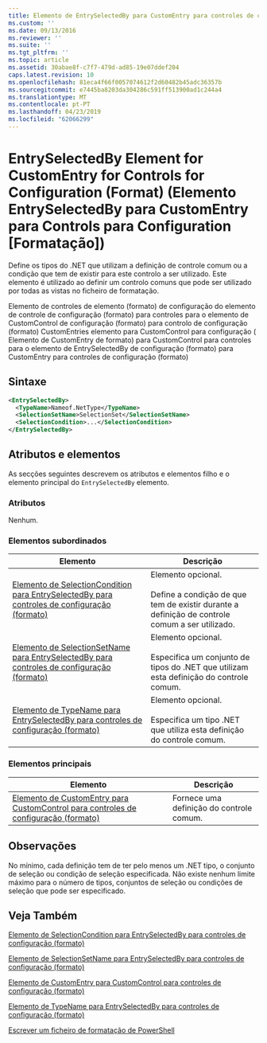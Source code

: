 ```yaml
---
title: Elemento de EntrySelectedBy para CustomEntry para controles de configuração (formato) | Documentos da Microsoft
ms.custom: ''
ms.date: 09/13/2016
ms.reviewer: ''
ms.suite: ''
ms.tgt_pltfrm: ''
ms.topic: article
ms.assetid: 30abae8f-c7f7-479d-ad85-19e07ddef204
caps.latest.revision: 10
ms.openlocfilehash: 81eca4f66f0057074612f2d60482b45adc36357b
ms.sourcegitcommit: e7445ba8203da304286c591ff513900ad1c244a4
ms.translationtype: MT
ms.contentlocale: pt-PT
ms.lasthandoff: 04/23/2019
ms.locfileid: "62066299"
---
```

# <a name="entryselectedby-element-for-customentry-for-controls-for-configuration-format"></a>EntrySelectedBy Element for CustomEntry for Controls for Configuration (Format) (Elemento EntrySelectedBy para CustomEntry para Controls para Configuration [Formatação])

Define os tipos do .NET que utilizam a definição de controle comum ou a condição que tem de existir para este controlo a ser utilizado. Este elemento é utilizado ao definir um controlo comuns que pode ser utilizado por todas as vistas no ficheiro de formatação.

Elemento de controles de elemento (formato) de configuração do elemento de controle de configuração (formato) para controles para o elemento de CustomControl de configuração (formato) para controlo de configuração (formato) CustomEntries elemento para CustomControl para configuração ( Elemento de CustomEntry de formato) para CustomControl para controles para o elemento de EntrySelectedBy de configuração (formato) para CustomEntry para controles de configuração (formato)

## <a name="syntax"></a>Sintaxe

```xml
<EntrySelectedBy>
  <TypeName>Nameof.NetType</TypeName>
  <SelectionSetName>SelectionSet</SelectionSetName>
  <SelectionCondition>...</SelectionCondition>
</EntrySelectedBy>
```

## <a name="attributes-and-elements"></a>Atributos e elementos

As secções seguintes descrevem os atributos e elementos filho e o elemento principal do `EntrySelectedBy` elemento.

### <a name="attributes"></a>Atributos

Nenhum.

### <a name="child-elements"></a>Elementos subordinados

|Elemento|Descrição|
|-------------|-----------------|
|[Elemento de SelectionCondition para EntrySelectedBy para controles de configuração (formato)](./selectioncondition-element-for-entryselectedby-for-controls-for-configuration-format.md)|Elemento opcional.<br /><br /> Define a condição de que tem de existir durante a definição de controle comum a ser utilizado.|
|[Elemento de SelectionSetName para EntrySelectedBy para controles de configuração (formato)](./selectionsetname-element-for-selectioncondition-for-controls-for-configuration-format.md)|Elemento opcional.<br /><br /> Especifica um conjunto de tipos do .NET que utilizam esta definição do controle comum.|
|[Elemento de TypeName para EntrySelectedBy para controles de configuração (formato)](./typename-element-for-entryselectedby-for-controls-for-configuration-format.md)|Elemento opcional.<br /><br /> Especifica um tipo .NET que utiliza esta definição do controle comum.|

### <a name="parent-elements"></a>Elementos principais

|Elemento|Descrição|
|-------------|-----------------|
|[Elemento de CustomEntry para CustomControl para controles de configuração (formato)](./customentry-element-for-customcontrol-for-controls-for-configuration-format.md)|Fornece uma definição do controle comum.|

## <a name="remarks"></a>Observações

No mínimo, cada definição tem de ter pelo menos um .NET tipo, o conjunto de seleção ou condição de seleção especificada. Não existe nenhum limite máximo para o número de tipos, conjuntos de seleção ou condições de seleção que pode ser especificado.

## <a name="see-also"></a>Veja Também

[Elemento de SelectionCondition para EntrySelectedBy para controles de configuração (formato)](./selectioncondition-element-for-entryselectedby-for-controls-for-configuration-format.md)

[Elemento de SelectionSetName para EntrySelectedBy para controles de configuração (formato)](./selectionsetname-element-for-selectioncondition-for-controls-for-configuration-format.md)

[Elemento de CustomEntry para CustomControl para controles de configuração (formato)](./customentry-element-for-customcontrol-for-controls-for-configuration-format.md)

[Elemento de TypeName para EntrySelectedBy para controles de configuração (formato)](./typename-element-for-selectioncondition-for-controls-for-configuration-format.md)

[Escrever um ficheiro de formatação de PowerShell](./writing-a-powershell-formatting-file.md)
